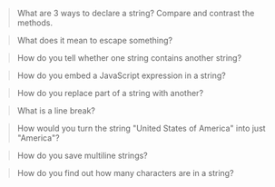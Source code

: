 > What are 3 ways to declare a string? Compare and contrast the methods.

> What does it mean to escape something?

> How do you tell whether one string contains another string?

> How do you embed a JavaScript expression in a string?

> How do you replace part of a string with another?

> What is a line break?

> How would you turn the string "United States of America" into just "America"?

> How do you save multiline strings?

> How do you find out how many characters are in a string?

